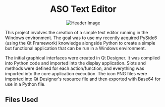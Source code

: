 <h1 align="center">ASO Text Editor</h1>

<div align ="center">
  <img src="https://headedforspace.com/wp-content/uploads/2024/04/textedit.png" alt="Header Image">
</div>

This project involves the creation of a simple text editor running in the Windows environment. The goal was to use my recently acquired PySide6 (using the Qt Framework) knowledge alongside Python to create a simple but functional application that can be run in a Windows environment.

The initial graphical interfaces were created in Qt Designer. It was compiled into Python code and imported into the display application. Slots and methods were defined for each action/function, and everything was imported into the core application execution. The icon PNG files were imported into Qt Designer's resource file and then exported with Base64 for use in a Python file.

## **Files Used**


